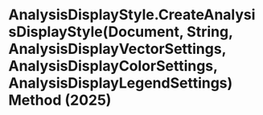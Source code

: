 # AnalysisDisplayStyle.CreateAnalysisDisplayStyle(Document, String, AnalysisDisplayVectorSettings, AnalysisDisplayColorSettings, AnalysisDisplayLegendSettings) Method (2025)

﻿